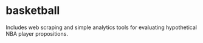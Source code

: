 # basketball
Includes web scraping and simple analytics tools for evaluating hypothetical NBA player propositions.
